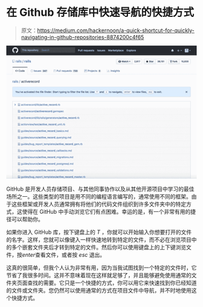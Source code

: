 # 在 Github 存储库中快速导航的快捷方式

> 原文：<https://medium.com/hackernoon/a-quick-shortcut-for-quickly-navigating-in-github-repositories-8874200c4f65>

![](img/711e4ce7ce8f26a478bf3ff00dc7af3d.png)

GitHub 是开发人员存储项目、与其他同事协作以及从其他开源项目中学习的最佳场所之一。这些类型的项目是用不同的编程语言编写的，通常使用不同的框架。由于这些框架或开发人员通常拥有将他们的代码文件组织到许多文件夹中的特定方式，这使得在 GitHub 中手动浏览它们有点困难。幸运的是，有一个非常有用的捷径可以帮助你。

如果你进入 GitHub 库，按下键盘上的 *T* ，你就可以开始输入你想要打开的文件的名字。这样，您就可以像键入一样快速地转到特定的文件，而不必在浏览项目中的多个嵌套文件夹后才转到特定的文件。然后你可以使用键盘上的上下键浏览文件，按*enter*查看文件，或者按 *esc* 退出。

这真的很简单，但我个人认为非常有用，因为当我试图找到一个特定的文件时，它节省了我很多时间。这并不意味着现在这样就足够了，并且能够避免使用通常的文件夹页面查找的需要。它只是一个快捷的方式，你可以用它来快速找到你已经知道的文件或文件夹。您仍然可以使用通常的方式在项目文件中导航，并不时地使用这个快捷方式。